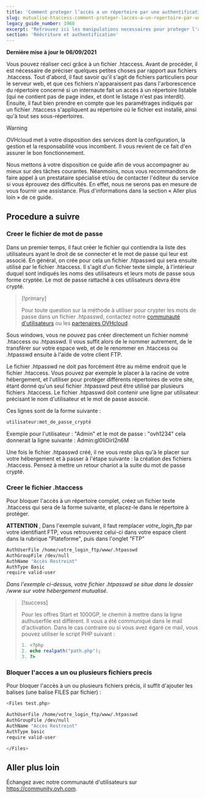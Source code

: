 ```yaml
---
title: 'Comment proteger l’accès a un répertoire par une authentification ?'
slug: mutualise-htaccess-comment-proteger-lacces-a-un-repertoire-par-une-authentification
legacy_guide_number: 1968
excerpt: "Retrouvez ici les manipulations necessaires pour proteger l'acces a un repertoire de votre hebergement via une authentification."
section: 'Réécriture et authentification'
---
```


**Dernière mise à jour le 06/09/2021**

Vous pouvez réaliser ceci grâce à un fichier .htaccess. Avant de procéder, il est nécessaire de préciser quelques petites choses par rapport aux fichiers .htaccess. Tout d'abord, il faut savoir qu'il s'agit de fichiers particuliers pour le serveur web, et que ces fichiers n'apparaissent pas dans l'arborescence du répertoire concerné si un internaute fait un accès à un répertoire listable (qui ne contient pas de page index, et dont le listage n'est pas interdit). Ensuite, il faut bien prendre en compte que les paramétrages indiqués par un fichier .htaccess s'appliquent au répertoire où le fichier est installé, ainsi qu'à tout ses sous-répertoires.


> [!warning]
>
> OVHcloud met à votre disposition des services dont la configuration, la gestion et la responsabilité vous incombent. Il vous revient de ce fait d'en assurer le bon fonctionnement.
> 
> Nous mettons à votre disposition ce guide afin de vous accompagner au mieux sur des tâches courantes. Néanmoins, nous vous recommandons de faire appel à un prestataire spécialisé et/ou de contacter l'éditeur du service si vous éprouvez des difficultés. En effet, nous ne serons pas en mesure de vous fournir une assistance. Plus d'informations dans la section « Aller plus loin » de ce guide.
> 

## Procedure a suivre

### Creer le fichier de mot de passe
Dans un premier temps, il faut créer le fichier qui contiendra la liste des utilisateurs ayant le droit de se connecter et le mot de passe qui leur est associé. En général, on crée pour cela un fichier .htpasswd qui sera ensuite utilisé par le fichier .htaccess. Il s'agit d'un fichier texte simple, à l'intérieur duquel sont indiqués les noms des utilisateurs et leurs mots de passe sous forme cryptée. Le mot de passe rattaché à ces utilisateurs devra être crypté.

> [!primary]
>
> Pour toute question sur la méthode à utiliser pour crypter les mots de passe dans un fichier .htpasswd, contactez notre [communauté d'utilisateurs](https://community.ovh.com) ou les [partenaires OVHcloud](https://partner.ovhcloud.com/fr-ca/).
>

Sous windows, vous ne pouvez pas créer directement un fichier nommé .htaccess ou .htpasswd. Il vous suffit alors de le nommer autrement, de le transférer sur votre espace web, et de le renommer en .htaccess ou .htpasswd ensuite à l'aide de votre client FTP.

Le fichier .htpasswd ne doit pas forcément être au même endroit que le fichier .htaccess. Vous pouvez par exemple le placer à la racine de votre hébergement, et l'utiliser pour protéger différents répertoires de votre site, étant donné qu'un seul fichier .htpasswd peut être utilisé par plusieurs fichiers .htaccess. Le fichier .htpasswd doit contenir une ligne par utilisateur précisant le nom d'utilisateur et le mot de passe associé.

Ces lignes sont de la forme suivante :


```bash
utilisateur:mot_de_passe_crypté
```

Exemple pour l'utilisateur : "Admin" et le mot de passe : "ovh1234" cela donnerait la ligne suivante : Admin:gl0IiOirI2n6M

Une fois le fichier .htpasswd créé, il ne vous reste plus qu'à le placer sur votre hébergement et à passer à l'étape suivante : la création des fichiers .htaccess. Pensez à mettre un retour chariot a la suite du mot de passe crypté.


### Creer le fichier .htaccess
Pour bloquer l'accès à un répertoire complet, créez un fichier texte .htaccess qui sera de la forme suivante, et placez-le dans le répertoire à protéger.

**ATTENTION** , Dans l'exemple suivant, il faut remplacer *votre_login_ftp* par votre identifiant FTP, vous retrouverez celui-ci dans votre espace client dans la rubrique "Plateforme", puis dans l'onglet "FTP"


```bash
AuthUserFile /home/votre_login_ftp/www/.htpasswd
AuthGroupFile /dev/null
AuthName "Accès Restreint"
AuthType Basic
require valid-user
```

*Dans l'exemple ci-dessus, votre fichier .htpasswd se situe dans le dossier /www sur votre hébergement mutualisé*.



> [!success]
>
> Pour les offres Start et 1000GP, le chemin à mettre dans la ligne authuserfile est différent.
> Il vous a été communiqué dans le mail d'activation. Dans le cas contraire ou si vous avez égaré ce mail, vous pouvez utiliser le script PHP suivant :
> 
> ```php
> 1. <?php
> 2. echo realpath("path.php");
> 3. ?>
> ```
>

### Bloquer l'acces a un ou plusieurs fichiers precis
Pour bloquer l'accès à un ou plusieurs fichiers précis, il suffit d'ajouter les balises (une balise FILES par fichier) :


```bash
<Files test.php>

AuthUserFile /home/votre_login_ftp/www/.htpasswd
AuthGroupFile /dev/null
AuthName "Accès Restreint"
AuthType basic
require valid-user

</Files>
```

## Aller plus loin

Échangez avec notre communauté d'utilisateurs sur <https://community.ovh.com>.

